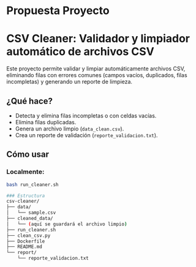 # Propuesta Proyecto

# CSV Cleaner: Validador y limpiador automático de archivos CSV

Este proyecto permite validar y limpiar automáticamente archivos CSV, eliminando filas con errores comunes (campos vacíos, duplicados, filas incompletas) y generando un reporte de limpieza.

## ¿Qué hace?
- Detecta y elimina filas incompletas o con celdas vacías.
- Elimina filas duplicadas.
- Genera un archivo limpio (`data_clean.csv`).
- Crea un reporte de validación (`reporte_validacion.txt`).

## Cómo usar

### Localmente:
```bash
bash run_cleaner.sh

### Estructura
csv-cleaner/
├── data/
│   └── sample.csv
├── cleaned_data/
│   └── (aquí se guardará el archivo limpio)
├── run_cleaner.sh
├── clean_csv.py
├── Dockerfile
├── README.md
└── report/
    └── reporte_validacion.txt
